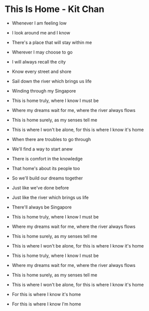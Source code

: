 # This Is Home - Kit Chan

- Whenever I am feeling low
- I look around me and I know
- There's a place that will stay within me
- Wherever I may choose to go
- I will always recall the city
- Know every street and shore
- Sail down the river which brings us life
- Winding through my Singapore

- This is home truly, where I know I must be
- Where my dreams wait for me, where the river always flows
- This is home surely, as my senses tell me
- This is where I won't be alone, for this is where I know it's home

- When there are troubles to go through
- We'll find a way to start anew
- There is comfort in the knowledge
- That home's about its people too
- So we'll build our dreams together
- Just like we've done before
- Just like the river which brings us life
- There'll always be Singapore

- This is home truly, where I know I must be
- Where my dreams wait for me, where the river always flows
- This is home surely, as my senses tell me
- This is where I won't be alone, for this is where I know it's home

- This is home truly, where I know I must be
- Where my dreams wait for me, where the river always flows
- This is home surely, as my senses tell me
- This is where I won't be alone, for this is where I know it's home

- For this is where I know it's home
- For this is where I know I'm home
